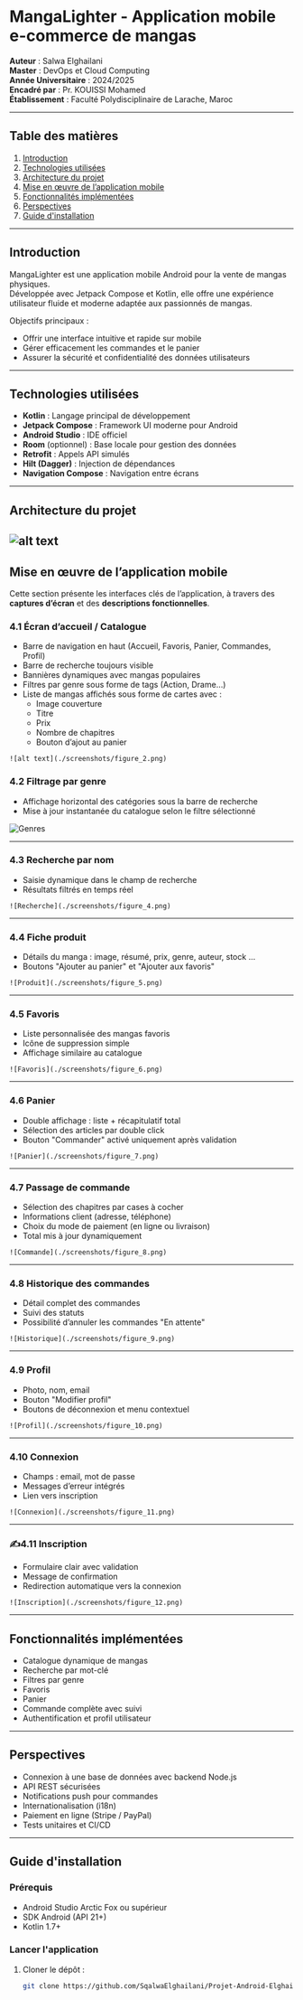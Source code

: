 # MangaLighter - Application mobile e-commerce de mangas

**Auteur** : Salwa Elghailani  
**Master** : DevOps et Cloud Computing  
**Année Universitaire** : 2024/2025  
**Encadré par** : Pr. KOUISSI Mohamed  
**Établissement** : Faculté Polydisciplinaire de Larache, Maroc  

---

## Table des matières
1. [Introduction](#introduction)
2. [Technologies utilisées](#technologies-utilisées)
3. [Architecture du projet](#architecture-du-projet)
4. [Mise en œuvre de l’application mobile](#mise-en-œuvre-de-lapplication-mobile)
4. [Fonctionnalités implémentées](#fonctionnalités-implémentées)
5. [Perspectives](#perspectives)
6. [Guide d'installation](#guide-dinstallation)

---

## Introduction

MangaLighter est une application mobile Android pour la vente de mangas physiques.  
Développée avec Jetpack Compose et Kotlin, elle offre une expérience utilisateur fluide et moderne adaptée aux passionnés de mangas.

Objectifs principaux :  
- Offrir une interface intuitive et rapide sur mobile  
- Gérer efficacement les commandes et le panier  
- Assurer la sécurité et confidentialité des données utilisateurs

---

## Technologies utilisées

- **Kotlin** : Langage principal de développement
- **Jetpack Compose** : Framework UI moderne pour Android
- **Android Studio** : IDE officiel
- **Room** (optionnel) : Base locale pour gestion des données
- **Retrofit** : Appels API simulés
- **Hilt (Dagger)** : Injection de dépendances
- **Navigation Compose** : Navigation entre écrans

---
## Architecture du projet




![alt text](screenshots/figure_1.png)
---
## Mise en œuvre de l’application mobile

Cette section présente les interfaces clés de l’application, à travers des **captures d’écran** et des **descriptions fonctionnelles**.

### 4.1 Écran d’accueil / Catalogue

- Barre de navigation en haut (Accueil, Favoris, Panier, Commandes, Profil)
- Barre de recherche toujours visible
- Bannières dynamiques avec mangas populaires
- Filtres par genre sous forme de tags (Action, Drame…)
- Liste de mangas affichés sous forme de cartes avec :
   - Image couverture
   - Titre
   - Prix
   - Nombre de chapitres
   - Bouton d’ajout au panier


 `![alt text](./screenshots/figure_2.png)`

###  4.2 Filtrage par genre

- Affichage horizontal des catégories sous la barre de recherche
- Mise à jour instantanée du catalogue selon le filtre sélectionné

 ![Genres](./screenshots/figure_3.png)

---

### 4.3 Recherche par nom

- Saisie dynamique dans le champ de recherche
- Résultats filtrés en temps réel

`![Recherche](./screenshots/figure_4.png)`

---

###  4.4 Fiche produit

- Détails du manga : image, résumé, prix, genre, auteur, stock ...
- Boutons "Ajouter au panier" et "Ajouter aux favoris"

`![Produit](./screenshots/figure_5.png)`

---

### 4.5 Favoris

- Liste personnalisée des mangas favoris
- Icône de suppression simple
- Affichage similaire au catalogue

 `![Favoris](./screenshots/figure_6.png)`

---

###  4.6 Panier

- Double affichage : liste + récapitulatif total
- Sélection des articles par double click
- Bouton "Commander" activé uniquement après validation

`![Panier](./screenshots/figure_7.png)`

---

###  4.7 Passage de commande

- Sélection des chapitres par cases à cocher
- Informations client (adresse, téléphone)
- Choix du mode de paiement (en ligne ou livraison)
- Total mis à jour dynamiquement

 `![Commande](./screenshots/figure_8.png)`

---

### 4.8 Historique des commandes

- Détail complet des commandes
- Suivi des statuts
- Possibilité d’annuler les commandes "En attente"

 `![Historique](./screenshots/figure_9.png)`

---

###  4.9 Profil

- Photo, nom, email
- Bouton "Modifier profil"
- Boutons de déconnexion et menu contextuel

`![Profil](./screenshots/figure_10.png)`

---

###  4.10 Connexion

- Champs : email, mot de passe
- Messages d’erreur intégrés
- Lien vers inscription

 `![Connexion](./screenshots/figure_11.png)`

---

### ✍4.11 Inscription

- Formulaire clair avec validation
- Message de confirmation
- Redirection automatique vers la connexion

`![Inscription](./screenshots/figure_12.png)`

---


##  Fonctionnalités implémentées

- Catalogue dynamique de mangas
- Recherche par mot-clé
- Filtres par genre
- Favoris
- Panier
- Commande complète avec suivi
- Authentification et profil utilisateur

---

##  Perspectives

- Connexion à une base de données avec backend Node.js
- API REST sécurisées
- Notifications push pour commandes
- Internationalisation (i18n)
- Paiement en ligne (Stripe / PayPal)
- Tests unitaires et CI/CD

---

## Guide d'installation

### Prérequis

- Android Studio Arctic Fox ou supérieur  
- SDK Android (API 21+)  
- Kotlin 1.7+  

### Lancer l'application

1. Cloner le dépôt :  
   ```bash
   git clone https://github.com/SqalwaElghailani/Projet-Android-ElghailaniSalwa.git
